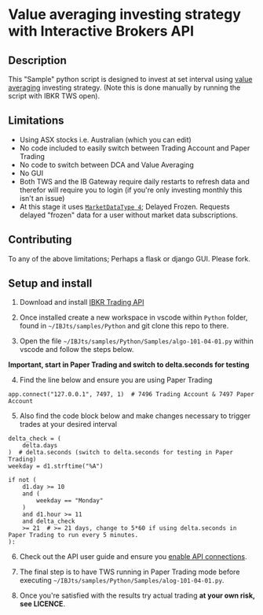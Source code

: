 # Value averaging investing strategy with Interactive Brokers API

## Description

This "Sample" python script is designed to invest at set interval using [value averaging](https://www.investopedia.com/terms/v/value_averaging.asp) investing strategy. (Note this is done manually by running the script with IBKR TWS open).

## Limitations

- Using ASX stocks i.e. Australian (which you can edit)
- No code included to easily switch between Trading Account and Paper Trading
- No code to switch between DCA and Value Averaging
- No GUI
- Both TWS and the IB Gateway require daily restarts to refresh data and therefor will require you to login (if you're only investing monthly this isn't an issue)
- At this stage it uses [```MarketDataType 4```](https://interactivebrokers.github.io/tws-api/market_data_type.html); Delayed Frozen. Requests delayed "frozen" data for a user without market data subscriptions.

## Contributing

To any of the above limitations; Perhaps a flask or django GUI. Please fork.

## Setup and install

1. Download and install [IBKR Trading API](http://interactivebrokers.github.io/)

2. Once installed create a new workspace in vscode within ```Python``` folder, found in ```~/IBJts/samples/Python``` and git clone this repo to there.

3. Open the file ```~/IBJts/samples/Python/Samples/algo-101-04-01.py``` within vscode and follow the steps below.

**Important, start in Paper Trading and switch to delta.seconds for testing**

4. Find the line below and ensure you are using Paper Trading

```app.connect("127.0.0.1", 7497, 1)  # 7496 Trading Account & 7497 Paper Account``` 

5. Also find the code block below and make changes necessary to trigger trades at your desired interval

```
delta_check = (
    delta.days
)  # delta.seconds (switch to delta.seconds for testing in Paper Trading)
weekday = d1.strftime("%A")

if not (
    d1.day >= 10
    and (
        weekday == "Monday"
    )
    and d1.hour >= 11
    and delta_check
    >= 21  # >= 21 days, change to 5*60 if using delta.seconds in Paper Trading to run every 5 minutes.
):
```

6. Check out the API user guide and ensure you [enable API connections](https://interactivebrokers.github.io/tws-api/initial_setup.html).

7. The final step is to have TWS running in Paper Trading mode before executing ```~/IBJts/samples/Python/Samples/alog-101-04-01.py```.

8. Once you're satisfied with the results try actual trading **at your own risk, see LICENCE**.






